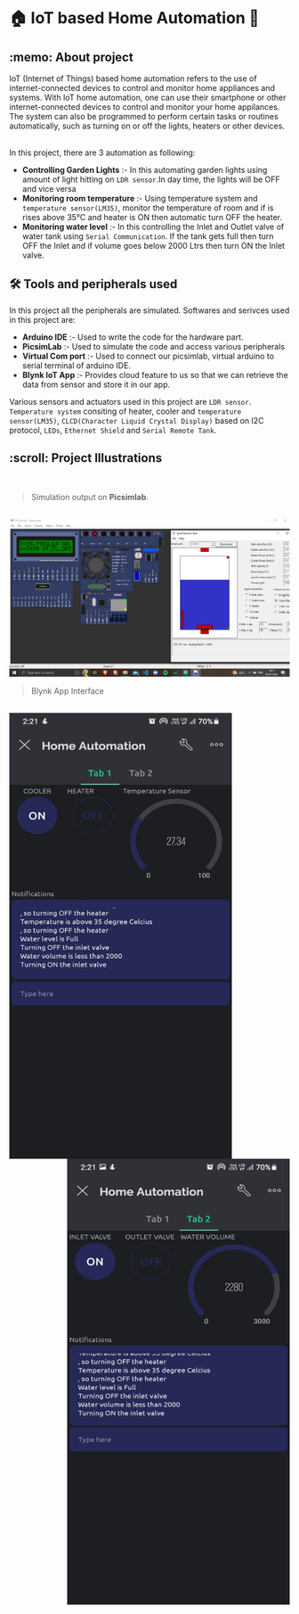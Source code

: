 # 🏠 IoT based Home Automation 📱
<h2>:memo:  About project</h2>
IoT (Internet of Things) based home automation refers to the use of internet-connected devices to control and monitor home appliances and systems. With IoT home automation, one can use their smartphone or other internet-connected devices to control and monitor your home appilances. The system can also be programmed to perform certain tasks or routines automatically, such as turning on or off the lights, heaters or other devices.
</br> <br>

In this project, there are 3 automation as following:
- **Controlling Garden Lights** :- In this automating garden lights using amount of light hitting on `LDR sensor`.In day time, the lights will be OFF and vice versa
- **Monitoring room temperature** :- Using temperature system and `temperature sensor(LM35)`, monitor the temperature of room and if is rises above 35°C and heater is ON then automatic turn OFF the heater.
- **Monitoring water level** :- In this controlling the Inlet and Outlet valve of water tank using `Serial Communication`. If the tank gets full then turn OFF the Inlet and if volume goes below 2000 Ltrs then turn ON the Inlet valve.

<h2> 🛠️ Tools and peripherals used</h2>

In this project all the peripherals are simulated. Softwares and serivces used in this project are:
- **Arduino IDE** :- Used to write the code for the hardware part.
- **PicsimLab** :- Used to simulate the code and access various peripherals
- **Virtual Com port** :-  Used to connect our picsimlab, virtual arduino to serial terminal of arduino IDE. 
- **Blynk IoT App** :- Provides cloud feature to us so that we can retrieve the data from sensor and store it in our app.

Various sensors and actuators used in this project are `LDR sensor`. `Temperature system` consiting of heater, cooler and `temperature sensor(LM35)`, `CLCD(Character Liquid Crystal Display)` based on I2C protocol, `LEDs`, `Ethernet Shield` and `Serial Remote Tank`.




<h2>:scroll:  Project Illustrations</h2>


<br>    

> Simulation output on **Picsimlab**.        
<br>   
<img src="https://github.com/ShubhamGupta577/IoT-based-Home-Automation/blob/main/Screenshots/Output_1.png" alt="Illustration1"/>      
<br>

> Blynk App Interface           
<br>    
<img align="left" width="400x" height="800px" src="https://github.com/ShubhamGupta577/IoT-based-Home-Automation/blob/main/Screenshots/Output_2.jpg">
<img align="right" width="400x" height="800px" src="https://github.com/ShubhamGupta577/IoT-based-Home-Automation/blob/main/Screenshots/Output_3.jpg">
<br>  

 

<!--[```Back to Top```](#)-->
